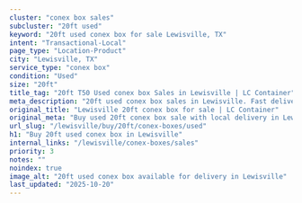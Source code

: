 ```yaml
---
cluster: "conex box sales"
subcluster: "20ft used"
keyword: "20ft used conex box for sale Lewisville, TX"
intent: "Transactional-Local"
page_type: "Location-Product"
city: "Lewisville, TX"
service_type: "conex box"
condition: "Used"
size: "20ft"
title_tag: "20ft T50 Used conex box Sales in Lewisville | LC Container"
meta_description: "20ft used conex box sales in Lewisville. Fast delivery, competitive pricing. Serving conex boxes area. Quote ID: 8UA. Call (214) 524-4168 for your free quote today."
original_title: "Lewisville 20ft conex box for sale | LC Container"
original_meta: "Buy used 20ft conex box sale with local delivery in Lewisville, TX. LC Container — local Since 2003. Request a fast quote today."
url_slug: "/lewisville/buy/20ft/conex-boxes/used"
h1: "Buy 20ft used conex box in Lewisville"
internal_links: "/lewisville/conex-boxes/sales"
priority: 3
notes: ""
noindex: true
image_alt: "20ft used conex box available for delivery in Lewisville"
last_updated: "2025-10-20"
---
```


<!-- TODO: Add unique city/inventory copy, images, and internal links here. -->
